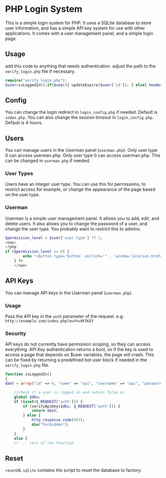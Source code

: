 # PHP Login System
This is a simple login system for PHP. It uses a SQLite database to store user information, and has a simple API key system for use with other applications. It comes with a user management panel, and a simple login page.


## Usage
add this code to anything that needs authentication. adjust the path to the `verify_login.php` file if necessary.
```php
require("verify_login.php");
$user=isLoggedIn();if($user){ updateExpire($user['id']); } else{ header('location:login.php'); }
```

## Config
You can change the login redirect in `login_config.php` if needed. Default is `index.php`.
You can also change the session timeout in `login_config.php`. Default is 4 hours.

## Users
You can manage users in the Userman panel (`userman.php`). Only user type 0 can access userman.php. Only user type 0 can access userman.php. This can be changed in `userman.php` if needed.

### User Types
Users have an integer user type. You can use this for permissions, to restrict access for example, or change the appearance of the page based on the user type.


### Userman
Userman is a simple user management panel. It allows you to add, edit, and delete users. It also allows you to change the password of a user, and change the user type.
You probably want to restrict this to admins.
```php
$permission_level = $user['user_type'] ?? 1;
<nav>
<?php
if ($permission_level == 0) {
        echo "<button type='button' onclick='" . 'window.location.href="userman.php"' . "'>Userman</button>";
    } ?>
    </nav>
```

## API Keys
You can manage API keys in the Userman panel (`userman.php`). 
### Usage
Pass the API key in the `auth` parameter of the request.
e.g. `http://example.com/index.php?auth=APIKEY`

### Security
API keys do not currently have permission scoping, so they can access everything. API Key authentication returns a bool, so if the key is used to access a page that depends on $user variables, the page will crash. This can be fixed by returning a predefined bot user block if needed in the `verify_login.php` file.

```php
function isLoggedIn()
{
$bot = array("id" => 0, "name" => "api", "username" => "api", "password" => "", "user_type" => 0);

    //check if a user is logged in and return false or
    global $dbu;
    if (isset($_REQUEST['auth'])) {
        if (verifyApiKey($dbu, $_REQUEST['auth'])) {
            return $bot;
        } else {
            http_response_code(403);
            die("Forbidden");
        }
    }
    else {
    // ... rest of the function
```

## Reset
`resetDB.sqlite` contains the script to reset the database to factory.